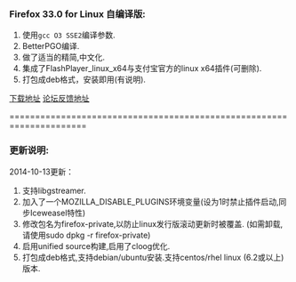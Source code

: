 ### Firefox 33.0 for Linux 自编译版:

1. 使用`gcc O3 SSE2`编译参数.
2. BetterPGO编译.
3. 做了适当的精简,中文化.
4. 集成了FlashPlayer_linux_x64与支付宝官方的linux x64插件(可删除).
5. 打包成deb格式，安装即用(有说明).

[下载地址][1]	[论坛反馈地址][2]

=====================================================================

### 更新说明:

2014-10-13更新：

1. 支持libgstreamer.
2. 加入了一个MOZILLA_DISABLE_PLUGINS环境变量(设为1时禁止插件启动,同步Iceweasel特性)
3. 修改包名为firefox-private,以防止linux发行版滚动更新时被覆盖.
   (如需卸载,请使用sudo dpkg -r firefox-private)
4. 启用unified source构建,启用了cloog优化.
5. 打包成deb格式,支持debian/ubuntu安装.支持centos/rhel linux (6.2或以上) 版本.

[1]: http://sourceforge.net/projects/libportable/files/
[2]: http://bbs.kafan.cn/thread-1611465-1-1.html
